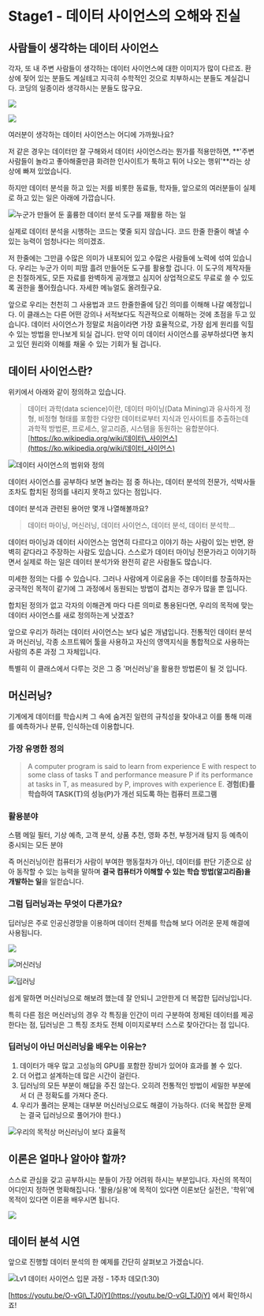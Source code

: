 # Stage1 - 데이터 사이언스의 오해와 진실

## 사람들이 생각하는 데이터 사이언스

각자, 또 내 주변 사람들이 생각하는 데이터 사이언스에 대한 이미지가 많이 다르죠. 환상에 젖어 있는 분들도 계실테고 지극히 수학적인 것으로 치부하시는 분들도 계실겁니다. 코딩의 일종이라 생각하시는 분들도 많구요.

![](../.gitbook/assets/image-191.png)

![](../.gitbook/assets/image-112.png)

여러분이 생각하는 데이터 사이언스는 어디에 가까웠나요?

저 같은 경우는 데이터만 잘 구해와서 데이터 사이언스라는 뭔가를 적용만하면, **'주변사람들이 놀라고 좋아해줄만큼 화려한 인사이트가 툭하고 튀어 나오는 행위'**라는 상상에 빠져 있었습니다.

하지만 데이터 분석을 하고 있는 저를 비롯한 동료들, 학자들, 앞으로의 여러분들이 실제로 하고 있는 일은 아래에 가깝습니다.

![&#xB204;&#xAD70;&#xAC00; &#xB9CC;&#xB4E4;&#xC5B4; &#xB454; &#xD6CC;&#xB96D;&#xD55C; &#xB370;&#xC774;&#xD130; &#xBD84;&#xC11D; &#xB3C4;&#xAD6C;&#xB97C; &#xC7AC;&#xD65C;&#xC6A9; &#xD558;&#xB294; &#xC77C;](../.gitbook/assets/image-348.png)

실제로 데이터 분석을 시행하는 코드는 몇줄 되지 않습니다. 코드 한줄 한줄이 해낼 수 있는 능력이 엄청나다는 의미겠죠.

저 한줄에는 그만큼 수많은 의미가 내포되어 있고 수많은 사람들에 노력에 섞여 있습니다. 우리는 누군가 이미 피땀 흘려 만들어둔 도구를 활용할 겁니다. 이 도구의 제작자들은 친절하게도, 모든 자료를 완벽하게 공개했고 심지어 상업적으로도 무료로 쓸 수 있도록 권한을 풀어줬습니다. 자세한 메뉴얼도 올려줬구요.

앞으로 우리는 천천히 그 사용법과 코드 한줄한줄에 담긴 의미를 이해해 나갈 예정입니다. 이 클래스는 다른 어떤 강의나 서적보다도 직관적으로 이해하는 것에 초점을 두고 있습니다. 데이터 사이언스가 정말로 처음이라면 가장 효율적으로, 가장 쉽게 원리를 익힐 수 있는 방법을 만나보게 되실 겁니다. 만약 이미 데이터 사이언스를 공부하셨다면 놓치고 있던 원리와 이해를 채울 수 있는 기회가 될 겁니다.

## 데이터 사이언스란?

위키에서 아래와 같이 정의하고 있습니다.

> 데이터 과학\(data science\)이란, 데이터 마이닝\(Data Mining\)과 유사하게 정형, 비정형 형태를 포함한 다양한 데이터로부터 지식과 인사이트를 추출하는데 과학적 방법론, 프로세스, 알고리즘, 시스템을 동원하는 융합분야다.  
> [https://ko.wikipedia.org/wiki/데이터\_사이언스](https://ko.wikipedia.org/wiki/데이터_사이언스)

![&#xB370;&#xC774;&#xD130; &#xC0AC;&#xC774;&#xC5B8;&#xC2A4;&#xC758; &#xBC94;&#xC704;&#xC640; &#xC815;&#xC758;](../.gitbook/assets/image-113.png)

데이터 사이언스를 공부하다 보면 놀라는 점 중 하나는, 데이터 분석의 전문가, 석박사들 조차도 합치된 정의를 내리지 못하고 있다는 점입니다.

데이터 분석과 관련된 용어만 몇개 나열해볼까요?

> 데이터 마이닝, 머신러닝, 데이터 사이언스, 데이터 분석, 데이터 분석학...

데이터 마이닝과 데이터 사이언스는 엄연히 다르다고 이야기 하는 사람이 있는 반면, 완벽히 같다라고 주장하는 사람도 있습니다. 스스로가 데이터 마이닝 전문가라고 이야기하면서 실제로 하는 일은 데이터 분석가와 완전히 같은 사람들도 많습니다.

미세한 정의는 다를 수 있습니다. 그러나 사람에게 이로움을 주는 데이터를 창출하자는 궁극적인 목적이 같기에 그 과정에서 동원되는 방법이 겹치는 경우가 많을 뿐 입니다.

합치된 정의가 없고 각자의 이해관계 마다 다른 의미로 통용된다면, 우리의 목적에 맞는 데이터 사이언스를 새로 정의하는게 낫겠죠?

앞으로 우리가 하려는 데이터 사이언스는 보다 넓은 개념입니다. 전통적인 데이터 분석과 머신러닝, 각종 소프트웨어 툴을 사용하고 자신의 영역지식을 통합적으로 사용하는 사람의 추론 과정 그 자체입니다.

특별히 이 클래스에서 다루는 것은 그 중 '머신러닝'을 활용한 방법론이 될 것 입니다.

## 머신러닝?

기계에게 데이터를 학습시켜 그 속에 숨겨진 일련의 규칙성을 찾아내고 이를 통해 미래를 예측하거나 분류, 인식하는데 이용합니다.

### 가장 유명한 정의

> A computer program is said to learn from experience E with respect to some class of tasks T and performance measure P if its performance at tasks in T, as measured by P, improves with experience E. **경험\(E\)를 학습하여 TASK\(T\)의 성능\(P\)가 개선 되도록 하는 컴퓨터 프로그램**

### **활용분야**

스팸 메일 필터, 기상 예측, 고객 분석, 상품 추천, 영화 추천, 부정거래 탐지 등 예측이 중시되는 모든 분야

즉 머신러닝이란 컴퓨터가 사람이 부여한 행동절차가 아닌, 데이터를 판단 기준으로 삼아 동작할 수 있는 능력을 말하며 **결국 컴퓨터가 이해할 수 있는 학습 방법\(알고리즘\)을 개발하는 일**을 일컫습니다.

### 그럼 딥러닝과는 무엇이 다른가요?

딥러닝은 주로 인공신경망을 이용하며 데이터 전체를 학습해 보다 어려운 문제 해결에 사용됩니다.

![](../.gitbook/assets/image-214.png)

![&#xBA38;&#xC2E0;&#xB7EC;&#xB2DD;](../.gitbook/assets/image-341.png)

![&#xB525;&#xB7EC;&#xB2DD;](../.gitbook/assets/image-123.png)

쉽게 말하면 머신러닝으로 해보려 했는데 잘 안되니 고안한게 더 복잡한 딥러닝입니다.

특히 다른 점은 머신러닝의 경우 각 특징을 인간이 미리 구분하여 정제된 데이터를 제공한다는 점, 딥러닝은 그 특징 조차도 전체 이미지로부터 스스로 찾아간다는 점 입니다.

### 딥러닝이 아닌 머신러닝을 배우는 이유는?

1. 데이터가 매우 많고 고성능의 GPU를 포함한 장비가 있어야 효과를 볼 수 있다.
2. 더 어렵고 설계하는데 많은 시간이 걸린다.
3. 딥러닝의 모든 부분이 해답을 주진 않는다. 오히려 전통적인 방법이 세밀한 부분에서 더 큰 정확도를 가져다 준다.
4. 우리가 풀려는 문제는 대부분 머신러닝으로도 해결이 가능하다. \(더욱 복잡한 문제는 결국 딥러닝으로 풀어가야 한다.\)

![&#xC6B0;&#xB9AC;&#xC758; &#xBAA9;&#xC801;&#xC0C1; &#xBA38;&#xC2E0;&#xB7EC;&#xB2DD;&#xC774; &#xBCF4;&#xB2E4; &#xD6A8;&#xC728;&#xC801;](../.gitbook/assets/image-343.png)

## 이론은 얼마나 알아야 할까?

스스로 관심을 갖고 공부하시는 분들이 가장 어려워 하시는 부분입니다. 자신의 목적이 어디인지 정하면 명확해집니다. '활용/실용'에 목적이 있다면 이론보단 실전은, '학위'에 목적이 있다면 이론을 배우시면 됩니다.

![](../.gitbook/assets/image-317.png)

## 데이터 분석 시연

앞으로 진행할 데이터 분석의 한 예제를 간단히 살펴보고 가겠습니다.

![Lv1 &#xB370;&#xC774;&#xD130; &#xC0AC;&#xC774;&#xC5B8;&#xC2A4; &#xC785;&#xBB38; &#xACFC;&#xC815; - 1&#xC8FC;&#xCC28; &#xB370;&#xBAA8;\(1:30\)](../.gitbook/assets/image-322.png)

[https://youtu.be/O-vGl\_TJ0jY](https://youtu.be/O-vGl_TJ0jY) 에서 확인하시죠!

